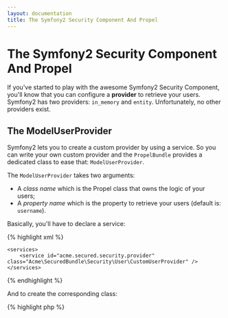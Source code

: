 ```yaml
---
layout: documentation
title: The Symfony2 Security Component And Propel
---
```


# The Symfony2 Security Component And Propel #

If you've started to play with the awesome Symfony2 Security Component, you'll know that you can configure a **provider**
to retrieve your users. Symfony2 has two providers: `in_memory` and `entity`. Unfortunately, no other providers exist.


## The ModelUserProvider ##

Symfony2 lets you to create a custom provider by using a service.
So you can write your own custom provider and the `PropelBundle` provides a dedicated class to ease that: `ModelUserProvider`.

The `ModelUserProvider` takes two arguments:

* A _class name_ which is the Propel class that owns the logic of your users;
* A _property name_ which is the property to retrieve your users (default is: `username`).

Basically, you'll have to declare a service:

{% highlight xml %}
<!-- src/Acme/SecuredBundle/Resources/config/services.xml -->
<?xml version="1.0" ?>
<container xmlns="http://symfony.com/schema/dic/services"
    xmlns:xsi="http://www.w3.org/2001/XMLSchema-instance"
    xsi:schemaLocation="http://symfony.com/schema/dic/services http://symfony.com/schema/dic/services/services-1.0.xsd">

    <services>
        <service id="acme.secured.security.provider" class="Acme\SecuredBundle\Security\User\CustomUserProvider" />
    </services>

</container>
{% endhighlight %}

And to create the corresponding class:

{% highlight php %}
<?php
// src/Acme/SecuredBundle/Security/User/CustomUserProvider.php

namespace Acme\SecuredBundle\Security\User;

use Propel\PropelBundle\Security\User\ModelUserProvider;

class CustomUserProvider extends ModelUserProvider
{
    public function __construct()
    {
        parent::__construct('Acme\SecuredBundle\Model\User', 'username');
    }
}
{% endhighlight %}

Once done, you'll have to register your new custom provider in the `security.yml` file:

{% highlight yaml %}
# src/Acme/SecuredBundle/Resources/config/security.yml
security:
    # ...
    providers:
        custom_provider:
            id: acme.secured.security.provider
{% endhighlight %}

You now have a working security provider with Propel.
